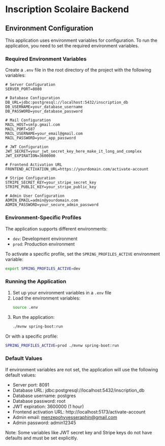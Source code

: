 # Inscription Scolaire Backend

## Environment Configuration

This application uses environment variables for configuration. To run the application, you need to set the required environment variables.

### Required Environment Variables

Create a `.env` file in the root directory of the project with the following variables:

```env
# Server Configuration
SERVER_PORT=8080

# Database Configuration
DB_URL=jdbc:postgresql://localhost:5432/inscription_db
DB_USERNAME=your_database_username
DB_PASSWORD=your_database_password

# Mail Configuration
MAIL_HOST=smtp.gmail.com
MAIL_PORT=587
MAIL_USERNAME=your_email@gmail.com
MAIL_PASSWORD=your_app_password

# JWT Configuration
JWT_SECRET=your_jwt_secret_key_here_make_it_long_and_complex
JWT_EXPIRATION=3600000

# Frontend Activation URL
FRONTEND_ACTIVATION_URL=https://yourdomain.com/activate-account

# Stripe Configuration
STRIPE_SECRET_KEY=your_stripe_secret_key
STRIPE_PUBLIC_KEY=your_stripe_public_key

# Admin User Configuration
ADMIN_EMAIL=admin@yourdomain.com
ADMIN_PASSWORD=your_secure_admin_password
```

### Environment-Specific Profiles

The application supports different environments:
- `dev`: Development environment
- `prod`: Production environment

To activate a specific profile, set the `SPRING_PROFILES_ACTIVE` environment variable:

```bash
export SPRING_PROFILES_ACTIVE=dev
```

### Running the Application

1. Set up your environment variables in a `.env` file
2. Load the environment variables:
   ```bash
   source .env
   ```
3. Run the application:
   ```bash
   ./mvnw spring-boot:run
   ```

Or with a specific profile:
```bash
SPRING_PROFILES_ACTIVE=prod ./mvnw spring-boot:run
```

### Default Values

If environment variables are not set, the application will use the following default values:
- Server port: 8091
- Database URL: jdbc:postgresql://localhost:5432/inscription_db
- Database username: postgres
- Database password: root
- JWT expiration: 3600000 (1 hour)
- Frontend activation URL: http://localhost:5173/activate-account
- Admin email: menzepohyvesseraphin@gmail.com
- Admin password: admin12345

Note: Some variables like JWT secret key and Stripe keys do not have defaults and must be set explicitly.